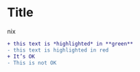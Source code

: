 # Title
nix

```diff
+ this text is *highlighted* in **green**
- this text is highlighted in red
+ It’s OK
- This is not OK
```
